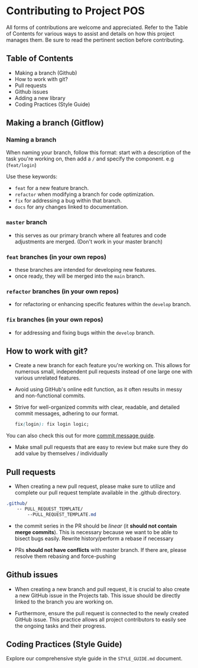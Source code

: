 # Contributing to Project POS

All forms of contributions are welcome and appreciated. Refer to the Table of Contents for various ways to assist and details on how this project manages them. Be sure to read the pertinent section before contributing.

## Table of Contents

-   Making a branch (Github)
-   How to work with git?
-   Pull requests
-   Github issues
-   Adding a new library
-   Coding Practices (Style Guide)

## Making a branch (Gitflow)

### Naming a branch

When naming your branch, follow this format: start with a description of the task you're working on, then add a `/` and specify the component. e.g (`feat/login`)

Use these keywords:

-   `feat` for a new feature branch.
-   `refactor` when modifying a branch for code optimization.
-   `fix` for addressing a bug within that branch.
-   `docs` for any changes linked to documentation.

### `master` branch

-   this serves as our primary branch where all features and code adjustments are merged. (Don't work in your master branch)

### `feat` branches (in your own repos)

-   these branches are intended for developing new features.
-   once ready, they will be merged into the `main` branch.

### `refactor` branches (in your own repos)

-   for refactoring or enhancing specific features within the `develop` branch.

### `fix` branches (in your own repos)

-   for addressing and fixing bugs within the `develop` branch.

## How to work with git?

- Create a new branch for each feature you're working on. This allows for numerous small, independent pull requests instead of one large one with various unrelated features.
- Avoid using GitHub's online edit function, as it often results in messy and non-functional commits.
- Strive for well-organized commits with clear, readable, and detailed commit messages, adhering to our format.

    ```css
    fix(login): fix login logic;
    ```

You can also check this out for more [commit message guide](https://github.com/RomuloOliveira/commit-messages-guide).

-   Make small pull requests that are easy to review but make sure they do add value by themselves / individually

## Pull requests

-   When creating a new pull request, please make sure to utilize and complete our pull request template available in the .github directory.

```css
.github/
    -- PULL_REQUEST_TEMPLATE/
        --PULL_REQUEST_TEMPLATE.md
```

-   the commit series in the PR should be _linear_ (it **should not contain merge commits**). This is necessary because we want to be able to bisect bugs easily. Rewrite history/perform a rebase if necessary

-   PRs **should not have conflicts** with master branch. If there are, please resolve them rebasing and force-pushing

## Github issues

- When creating a new branch and pull request, it is crucial to also create a new GitHub issue in the Projects tab. This issue should be directly linked to the branch you are working on.

- Furthermore, ensure the pull request is connected to the newly created GitHub issue. This practice allows all project contributors to easily see the ongoing tasks and their progress.


## Coding Practices (Style Guide)

Explore our comprehensive style guide in the `STYLE_GUIDE.md` document.
